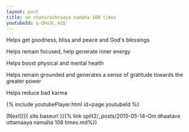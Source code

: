 ```yaml
---
layout: post
title: om chaturashraaya namaha 108 times
youtubeId: q-QhUJL_mZQ
---
```

 
 
Helps get goodness, bliss and peace and God's blessings
 
Helps remain focused, help generate inner energy 
 
Helps boost physical and mental health 
 
Helps remain grounded and generates a sense of gratitude towards the greater power 
 
Helps reduce bad karma
 
 
 
 


{% include youtubePlayer.html id=page.youtubeId %}
 
[Next]({{ site.baseurl }}{% link  split2/_posts/2015-05-14-Om dhaatave uttamaaya namaha 108 times.md%})
 
